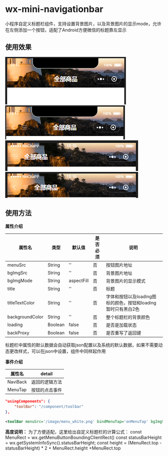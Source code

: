 # wx-mini-navigationbar

小程序自定义标题栏组件，支持设置背景图片，以及背景图片的显示mode，允许在左侧添加一个按钮，适配了Android方便微信的标题靠左显示

## 使用效果

![IOS无返回](./doc/1.png)
![IOS有返回](./doc/2.png)
![Android无返回](./doc/3.png)
![Android有返回](./doc/4.png)



## 使用方法


**属性介绍**

|属性名      |类型      |默认值     |是否必须    |说明
|-----------|----------|----------|------------|------------------------------------------
|menuSrc    |String    |''        |否          |按钮图片地址
|bgImgSrc   |String    |''        |否          |背景图片地址
|bgImgMode  |String    |aspectFill|否          |背景图片的显示模式
|title      |String    |''        |否          |标题
|titleTextColor|String    |''        |否          |字体和按钮以及loading图标的颜色，按钮和loading暂时只有黑白2色
|backgroundColor|String    |''        |否          |整个标题栏的背景颜色
|loading      |Boolean    |false        |否          |是否是加载状态
|backProxy      |Boolean    |false        |否          |是否重写了返回键

标题栏中属性的默认数据会自动获取json配置以及系统的默认数据，如果不需要动态更改样式，可以在json中设置，组件中同样起作用



**事件介绍**

|属性名      |detail
|-----------|------------------------------------------
|NaviBack   |返回的逻辑方法
|MenuTap    |按钮的点击事件

```json
"usingComponents": {
    "toolBar": "/component/toolbar"
},
```

```xml
<toolBar menuSrc='/image/menu_white.png' bindMenuTap='onMenuTap' bgImgSrc='/image/navi-bg.jpg' />
```

**高度说明：**
为了方便适配，这里给出自定义标题栏的计算公式：
const MenuRect = wx.getMenuButtonBoundingClientRect()
const statusBarHeight = wx.getSystemInfoSync().statusBarHeight;
const height = (MenuRect.top - statusBarHeight) * 2 + MenuRect.height +MenuRect.top





